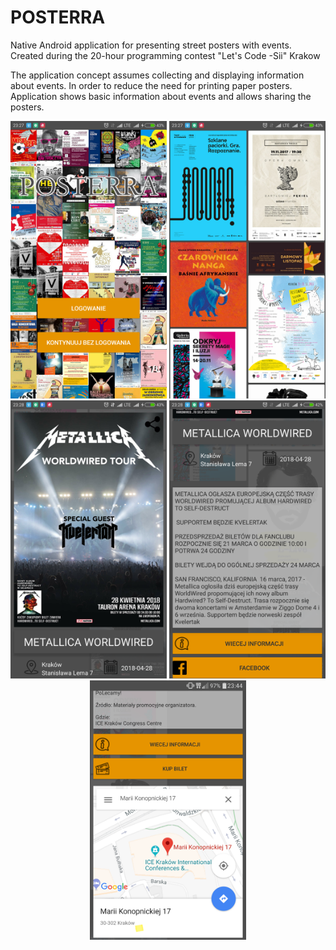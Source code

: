 # POSTERRA
 Native Android application for presenting street posters with events.
 Created during the 20-hour programming contest "Let's Code -Sii" Krakow

The application concept assumes collecting and displaying information about events.
In order to reduce the need for printing paper posters. Application shows basic information about events and allows sharing the posters.

<p align="center">
  <img src="https://raw.githubusercontent.com/Rasti003/POSTERRA/master/Screenshot_1.png" width="250"/>
  <img src="https://raw.githubusercontent.com/Rasti003/POSTERRA/master/Screenshot_2.png" width="250"/>
  <img src="https://raw.githubusercontent.com/Rasti003/POSTERRA/master/Screenshot_3.png" width="250"/>
  <img src="https://raw.githubusercontent.com/Rasti003/POSTERRA/master/Screenshot_4.png" width="250"/>
  <img src="https://raw.githubusercontent.com/Rasti003/POSTERRA/master/Screenshot_5.png" width="250"/>
</p>


